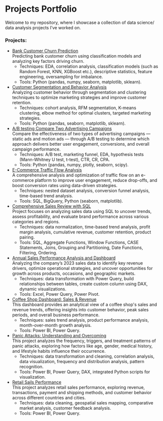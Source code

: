# Projects Portfolio
Welcome to my repository, where I showcase a collection of data science/ data analysis projects I’ve worked on.
### Projects:
* [Bank Customer Churn Prediction](https://github.com/ilonakandela/projects/tree/main/Bank%20Customer%20Churn%20Prediction) <br>
  Predicting bank customer churn using classification models and analyzing key factors driving churn.
  * Techniques: EDA, correlation analysis, classification models (such as Random Forest, KNN, XGBoost etc.), descriptive statistics, feature engineering, oversampling for imbalance.
  * Tools: Python (pandas, numpy, seaborn, matplotlib, sklearn).
* [Customer Segmentation and Behavior Analysis](https://github.com/ilonakandela/projects/tree/main/Customer%20Segmentation%20and%20Behavior%20Analysis) <br>
  Analyzing customer behavior through segmentation and clustering techniques to optimize marketing strategies and improve customer retention.
  * Techniques: cohort analysis, RFM segmentation, K-means clustering, elbow method for optimal clusters, targeted marketing strategies.
  * Tools: Python (pandas, seaborn, matplotlib, sklearn).
* [A/B testing Compare Two Advertising Campaigns](https://github.com/ilonakandela/projects/tree/main/AB%20testing%20Compare%20Two%20Advertising%20Campaigns) <br>
  Compare the effectiveness of two types of advertising campaigns — static ads and motion ads — through A/B testing to determine which approach delivers better user engagement, conversions, and overall campaign performance.
  * Techniques: A/B test, marketing funnel, EDA, hypothesis tests (Mann-Whitney U test, t-test), CTR, CR, CPA.
  * Tools: Python (pandas, numpy, plotly, seaborn, scipy).
* [E-Commerce Traffic Flow Analysis](https://github.com/ilonakandela/projects/tree/main/E-Commerce%20Traffic%20Flow%20Analysis) <br>
  A comprehensive analysis and optimization of traffic flow on an e-commerce platform to improve user engagement, reduce drop-offs, and boost conversion rates using data-driven strategies.
  * Techniques: nested dataset analysis, conversion funnel analysis, time-based trend analysis.
  * Tools: SQL, BigQuery, Python (seaborn, matplotlib).
* [Comprehensive Sales Review with SQL](https://github.com/ilonakandela/projects/tree/main/Comprehensive%20Sales%20Review%20with%20SQL) <br>
  Project focuses on analyzing sales data using SQL to uncover trends, assess profitability, and evaluate brand performance across various categories and regions.
  * Techniques: data normalization, time-based trend analysis, profit margin analysis, cumulative revenue, customer retention, product pairing.
  * Tools: SQL, Aggregate Functions, Window Functions, CASE Statements, Joins, Grouping and Partitioning, Date Functions, Filtering, Ordering.
* [Annual Sales Performance Analysis and Dashboard](https://github.com/ilonakandela/projects/tree/main/Annual%20Sales%20Performance%20Analysis) <br>
  Analyzing the company’s 2023 sales data to identify key revenue drivers, optimize operational strategies, and uncover opportunities for growth across products, occasions, and geographic markets.
  * Techniques: data transformation with Power Query, build relationships between tables, create custom column using DAX, dynamic visualizations.
  * Tools: Excel, Power Query, Power Pivot.
* [Coffee Shop Dashboard: Sales & Revenue](https://github.com/ilonakandela/projects/tree/main/Coffee%20Shop%20Dashboard) <br>
  This dashboard provides an analytical view of a coffee shop's sales and revenue trends, offering insights into customer behavior, peak sales periods, and overall business performance.
  * Techniques: sales trend analysis, product performance analysis, month-over-month growth analysis.
  * Tools: Power BI, Power Query.
* [Panic Attacks: Understanding and Overcoming](https://github.com/ilonakandela/projects/tree/main/Panic%20Attacks%20Understanding%20and%20Overcoming) <br>
  This project analyzes the frequency, triggers, and treatment patterns of panic attacks, exploring how factors like age, gender, medical history, and lifestyle habits influence their occurrence.
  * Techniques: data transformation and cleaning, correlation analysis, data visualization, frequency and distribution analysis, pattern recognition.
  * Tools: Power BI, Power Query, DAX, integrated Python scripts for visualization.
* [Retail Sails Performance](https://github.com/ilonakandela/projects/tree/main/Retail%20Sails%20Performance) <br>
  This project analyzes retail sales performance, exploring revenue, transactions, payment and shipping methods, and customer behavior across different countries and cities.
  * Techniques: data cleaning, geospatial sales mapping, comparative market analysis, customer feedback analysis.
  * Tools: Power BI, Power Query.
